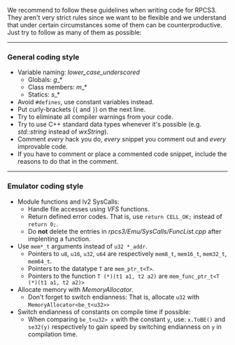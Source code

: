 We recommend to follow these guidelines when writing code for RPCS3. They aren't very strict rules since we want to be flexible and we understand that under certain circumstances some of them can be counterproductive. Just try to follow as many of them as possible:

***
### General coding style
* Variable naming: *lower_case_underscored*
    * Globals: _g__*
    * Class members: _m__*
    * Statics: _s__*
* Avoid `#defines`, use constant variables instead.
* Put curly-brackets (`{` and `}`) on the next line.
* Try to eliminate all compiler warnings from your code.
* Try to use C++ standard data types whenever it's possible (e.g. _std::string_ instead of _wxString_).
* Comment *every* hack you do, *every* snippet you comment out and *every* improvable code.
* If you have to comment or place a commented code snippet, include the reasons to do that in the comment.

***
### Emulator coding style
* Module functions and lv2 SysCalls:
    * Handle file accesses using *VFS* functions.
    * Return defined error codes. That is, use `return CELL_OK;` instead of `return 0;`.
    * Do **not** delete the entries in *rpcs3/Emu/SysCalls/FuncList.cpp* after implenting a function.
* Use `mem*_t` arguments instead of `u32 *_addr`.
    * Pointers to `u8`, `u16`, `u32`, `u64` are respectively `mem8_t`, `mem16_t`, `mem32_t`, `mem64_t`.
    * Pointers to the datatype `T` are `mem_ptr_t<T>`.
    * Pointers to the function `T (*)(t1 a1, t2 a2)` are `mem_func_ptr_t<T (*)(t1 a1, t2 a2)>`
* Allocate memory with *MemoryAllocator*.
    * Don't forget to switch endianness: That is, allocate `u32` with `MemoryAllocator<be_t<u32>>`
* Switch endianness of constants on compile time if possible:
    * When comparing `be_t<u32> x` with the constant `y`, use: `x.ToBE()` and `se32(y)` respectively to gain speed by switching endianness on `y` in compilation time.